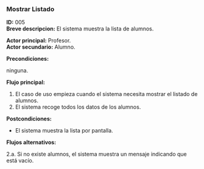 
### Mostrar Listado  
**ID:** 005  
**Breve descripcion:** El sistema muestra la lista de alumnos.  
  
  **Actor principal:** Profesor.  
  **Actor secundario:** Alumno.
    
  **Precondiciones:**  
  
  ninguna.  

**Flujo principal:**  
1. El caso de uso empieza cuando el sistema necesita mostrar el listado de alumnos.
2. El sistema recoge todos los datos de los alumnos.

**Postcondiciones:**
- El sistema muestra la lista por pantalla.

**Flujos alternativos:**  

2.a. Si no existe alumnos, el sistema muestra un mensaje indicando que está vacío.
